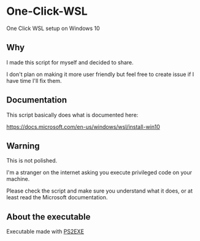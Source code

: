 # One-Click-WSL
One Click WSL setup on Windows 10

## Why

I made this script for myself and decided to share. 

I don't plan on making it more user friendly but feel free to create issue if I have time I'll fix them.

## Documentation

This script basically does what is documented here:

https://docs.microsoft.com/en-us/windows/wsl/install-win10

## Warning

This is not polished.

I'm a stranger on the internet asking you execute privileged code on your machine.

Please check the script and make sure you understand what it does, or at least read the Microsoft documentation.

## About the executable

Executable made with [PS2EXE](https://github.com/MScholtes/PS2EXE)
